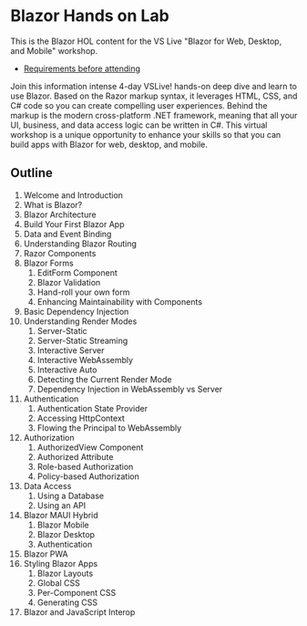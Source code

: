 # Blazor Hands on Lab

This is the Blazor HOL content for the VS Live "Blazor for Web, Desktop, and Mobile" workshop.

* [Requirements before attending](/docs/requirements.md)

Join this information intense 4-day VSLive! hands-on deep dive and learn to use Blazor. Based on the Razor markup syntax, it leverages HTML, CSS, and C# code so you can create compelling user experiences. Behind the markup is the modern cross-platform .NET framework, meaning that all your UI, business, and data access logic can be written in C#. This virtual workshop is a unique opportunity to enhance your skills so that you can build apps with Blazor for web, desktop, and mobile.

## Outline

1. Welcome and Introduction
1. What is Blazor?
1. Blazor Architecture
1. Build Your First Blazor App
1. Data and Event Binding
1. Understanding Blazor Routing
1. Razor Components
1. Blazor Forms
   1. EditForm Component
   1. Blazor Validation
   1. Hand-roll your own form
   1. Enhancing Maintainability with Components
1. Basic Dependency Injection
1. Understanding Render Modes
   1. Server-Static
   1. Server-Static Streaming
   1. Interactive Server
   1. Interactive WebAssembly
   1. Interactive Auto
   1. Detecting the Current Render Mode
   1. Dependency Injection in WebAssembly vs Server
1. Authentication
   1. Authentication State Provider
   1. Accessing HttpContext
   1. Flowing the Principal to WebAssembly
1. Authorization
   1. AuthorizedView Component
   1. Authorized Attribute
   1. Role-based Authorization
   1. Policy-based Authorization
1. Data Access
   1. Using a Database
   1. Using an API
1. Blazor MAUI Hybrid
   1. Blazor Mobile
   1. Blazor Desktop
   1. Authentication
1. Blazor PWA
1. Styling Blazor Apps
   1. Blazor Layouts
   1. Global CSS
   1. Per-Component CSS
   1. Generating CSS
1. Blazor and JavaScript Interop
